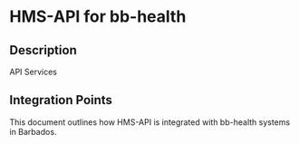 # HMS-API for bb-health

## Description

API Services

## Integration Points

This document outlines how HMS-API is integrated with bb-health systems in Barbados.
